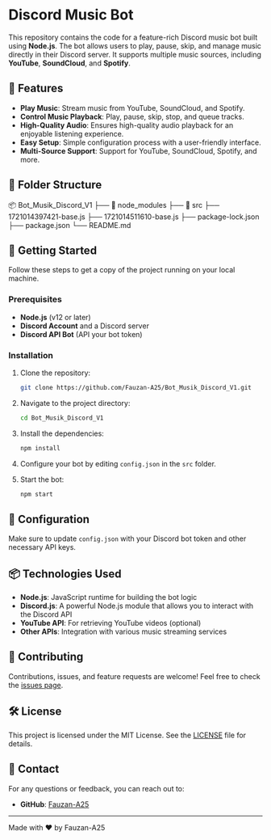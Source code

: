 # Discord Music Bot

This repository contains the code for a feature-rich Discord music bot built using **Node.js**. The bot allows users to play, pause, skip, and manage music directly in their Discord server. It supports multiple music sources, including **YouTube**, **SoundCloud**, and **Spotify**.

## 🎵 Features

- **Play Music**: Stream music from YouTube, SoundCloud, and Spotify.
- **Control Music Playback**: Play, pause, skip, stop, and queue tracks.
- **High-Quality Audio**: Ensures high-quality audio playback for an enjoyable listening experience.
- **Easy Setup**: Simple configuration process with a user-friendly interface.
- **Multi-Source Support**: Support for YouTube, SoundCloud, Spotify, and more.

## 📂 Folder Structure

📦 Bot_Musik_Discord_V1
├── 📁 node_modules
├── 📁 src
├── 1721014397421-base.js
├── 1721014511610-base.js
├── package-lock.json
├── package.json
└── README.md

## 🚀 Getting Started

Follow these steps to get a copy of the project running on your local machine.

### Prerequisites

- **Node.js** (v12 or later)
- **Discord Account** and a Discord server
- **Discord API Bot** (API your bot token)

### Installation

1. Clone the repository:
   ```bash
   git clone https://github.com/Fauzan-A25/Bot_Musik_Discord_V1.git
   ```
2. Navigate to the project directory:
   ```bash
   cd Bot_Musik_Discord_V1
   ```
3. Install the dependencies:
   ```bash
   npm install
   ```
4. Configure your bot by editing `config.json` in the `src` folder.

5. Start the bot:
   ```bash
   npm start
   ```

## 🔧 Configuration

Make sure to update `config.json` with your Discord bot token and other necessary API keys.

## 📦 Technologies Used

- **Node.js**: JavaScript runtime for building the bot logic
- **Discord.js**: A powerful Node.js module that allows you to interact with the Discord API
- **YouTube API**: For retrieving YouTube videos (optional)
- **Other APIs**: Integration with various music streaming services

## 🤝 Contributing

Contributions, issues, and feature requests are welcome! Feel free to check the [issues page](https://github.com/Fauzan-A25/Bot_Musik_Discord_V1/issues).

## 🛠️ License

This project is licensed under the MIT License. See the [LICENSE](LICENSE) file for details.

## 📧 Contact

For any questions or feedback, you can reach out to:

- **GitHub**: [Fauzan-A25](https://github.com/Fauzan-A25)

---

Made with ❤️ by Fauzan-A25
